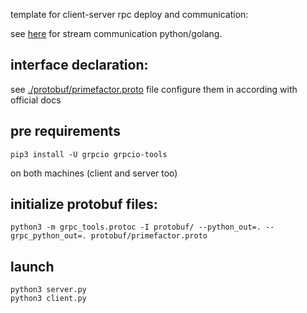 template for client-server rpc deploy and communication:

see [here](https://github.com/ridha/grpc-streaming-demo) for stream communication python/golang.

## interface declaration:
see [./protobuf/primefactor.proto](protobuf/primefactor.proto) file
configure them in according with official docs

## pre requirements
```
pip3 install -U grpcio grpcio-tools
```
on both machines (client and server too)

## initialize protobuf files:
```
python3 -m grpc_tools.protoc -I protobuf/ --python_out=. --grpc_python_out=. protobuf/primefactor.proto
```

## launch
```
python3 server.py
python3 client.py
```